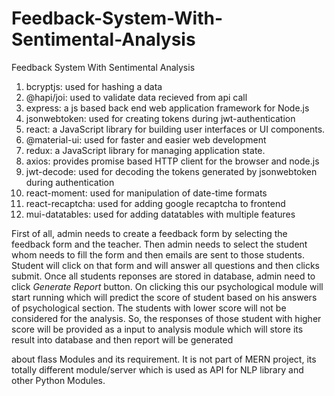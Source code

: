 # Feedback-System-With-Sentimental-Analysis
Feedback System With Sentimental Analysis


1. bcryptjs: used for hashing a data
2. @hapi/joi: used to validate data recieved from api call
3. express: a js based back end web application framework for Node.js
4. jsonwebtoken: used for creating tokens during jwt-authentication
5. react: a JavaScript library for building user interfaces or UI components.
6. @material-ui: used for faster and easier web development
7. redux: a JavaScript library for managing application state.
8. axios: provides promise based HTTP client for the browser and node.js
9. jwt-decode: used for decoding the tokens generated by jsonwebtoken during authentication
10. react-moment: used for manipulation of date-time formats
11. react-recaptcha: used for adding google recaptcha to frontend
12. mui-datatables: used for adding datatables with multiple features


First of all, admin needs to create a feedback form by selecting the feedback form and the teacher. Then admin needs to select the student whom needs to fill the form and then emails are sent to those students. Student will click on that form and will answer all questions and then clicks submit. Once all students reponses are stored in database, admin need to click *Generate Report* button. On clicking this our psychological module will start running which will predict the score of student based on his answers of psychological section. The students with lower score will not be considered for the analysis. So, the responses of those student with higher score will be provided as a input to analysis module which will store its result into database and then report will be generated 

about flass Modules and its requirement. It is not part of MERN project, its totally different module/server which is used as API for NLP library and other Python Modules. 
